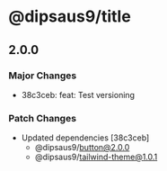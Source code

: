 # @dipsaus9/title

## 2.0.0

### Major Changes

- 38c3ceb: feat: Test versioning

### Patch Changes

- Updated dependencies [38c3ceb]
  - @dipsaus9/button@2.0.0
  - @dipsaus9/tailwind-theme@1.0.1
